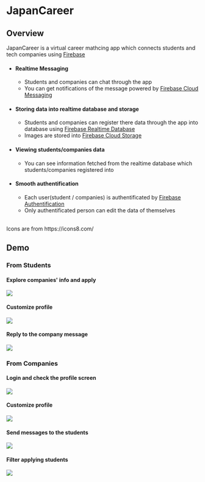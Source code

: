# JapanCareer

## Overview
JapanCareer is a virtual career mathcing app which connects students and tech companies using [Firebase](https://firebase.google.com/)
- #### Realtime Messaging
  - Students and companies can chat through the app
  - You can get notifications of the message powered by [Firebase Cloud Messaging](https://firebase.google.com/docs/cloud-messaging/)
- #### Storing data into realtime database and storage
  - Students and companies can register there data through the app into database using [Firebase Realtime Database](https://firebase.google.com/docs/database/)
  - Images are stored into [Firebase Cloud Storage](https://firebase.google.com/docs/storage/)
- #### Viewing students/companies data
  - You can see information fetched from the realtime database which students/companies registered into
- #### Smooth authentification
  - Each user(student / companies) is authentificated by [Firebase Authentification](https://firebase.google.com/docs/auth/)
  - Only authentificated person can edit the data of themselves

<br>
Icons are from https://icons8.com/

## Demo
### From Students
#### Explore companies' info and apply
<img src="https://user-images.githubusercontent.com/32465018/47353289-d645d600-d6f6-11e8-8646-6dcb3e1e0194.gif">

#### Customize profile
<img src="https://user-images.githubusercontent.com/32465018/47353291-d645d600-d6f6-11e8-9759-cd2e62e4ddbc.gif">

#### Reply to the company message
<img src="https://user-images.githubusercontent.com/32465018/47353290-d645d600-d6f6-11e8-8c15-99f1e39f96af.gif">
<br>

### From Companies

#### Login and check the profile screen
<img src="https://user-images.githubusercontent.com/32465018/47353096-61729c00-d6f6-11e8-8303-aed0a13415c6.gif" >

#### Customize profile
<img src="https://user-images.githubusercontent.com/32465018/47353095-60da0580-d6f6-11e8-96ca-56e6a4155386.gif" >

#### Send messages to the students
<img src="https://user-images.githubusercontent.com/32465018/47353093-60416f00-d6f6-11e8-8ae6-c6f099faba2f.gif" >

#### Filter applying students
<img src="https://user-images.githubusercontent.com/32465018/47353097-620b3280-d6f6-11e8-9354-ef9a7e481835.gif">
